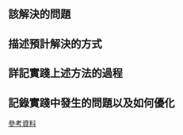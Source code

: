 ## 該解決的問題
## 描述預計解決的方式
## 詳記實踐上述方法的過程
## 記錄實踐中發生的問題以及如何優化
[參考資料](https://buzzorange.com/techorange/2017/12/08/coder-logbook/)